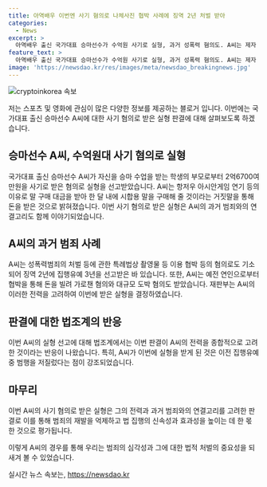 ```yaml
---
title: 아역배우 이번엔 사기 혐의로 나체사진 협박 사례에 징역 2년 처벌 받아
categories:
  - News
excerpt: >
  아역배우 출신 국가대표 승마선수가 수억원 사기로 실형, 과거 성폭력 혐의도. A씨는 제자 부모로부터 2억6700만원을 받아내고, 과거에도 피해를 가했다. 2021년에도 1억1900만원, 2020년과 2021년에는 40억원대 판돈으로 도박을 한 혐의다. 이에 대해 법원은 징역 2년 6개월 선고하고 집행유예 중 범행을 저질렀음을 지적했다. A씨는 과거 성폭력과 사기 등 다방면에서 법을 어겼으며, 이번에도 엄중한 처벌을 받았다. #사기 #아역배우 #승마선수
feature_text: >
  아역배우 출신 국가대표 승마선수가 수억원 사기로 실형, 과거 성폭력 혐의도. A씨는 제자 부모로부터 2억6700만원을 받아내고, 과거에도 피해를 가했다. 2021년에도 1억1900만원, 2020년과 2021년에는 40억원대 판돈으로 도박을 한 혐의다. 이에 대해 법원은 징역 2년 6개월 선고하고 집행유예 중 범행을 저질렀음을 지적했다. A씨는 과거 성폭력과 사기 등 다방면에서 법을 어겼으며, 이번에도 엄중한 처벌을 받았다. #사기 #아역배우 #승마선수
image: 'https://newsdao.kr/res/images/meta/newsdao_breakingnews.jpg'
---
```


<p><img src="https://newsdao.kr/res/images/meta/newsdao_breakingnews.jpg" alt="cryptoinkorea 속보" /></p>

<p>저는 스포츠 및 영화에 관심이 많은 다양한 정보를 제공하는 블로거 입니다. 이번에는 국가대표 출신 승마선수 A씨에 대한 사기 혐의로 받은 실형 판결에 대해 살펴보도록 하겠습니다.</p>

<h2 data-ke-size="size26">승마선수 A씨, 수억원대 사기 혐의로 실형</h2>

<p data-ke-size="size16">국가대표 출신 승마선수 A씨가 자신을 승마 수업을 받는 학생의 부모로부터 2억6700여만원을 사기로 받은 혐의로 실형을 선고받았습니다. A씨는 항저우 아시안게임 연기 등의 이유로 말 구매 대금을 받아 한 달 내에 시합용 말을 구매해 줄 것이라는 거짓말을 통해 돈을 받은 것으로 밝혀졌습니다. 이번 사기 혐의로 받은 실형은 A씨의 과거 범죄와의 연결고리도 함께 이야기되었습니다.</p>

<h2 data-ke-size="size26">A씨의 과거 범죄 사례</h2>

<p data-ke-size="size16">A씨는 성폭력범죄의 처벌 등에 관한 특례법상 촬영물 등 이용 협박 등의 혐의로도 기소되어 징역 2년에 집행유예 3년을 선고받은 바 있습니다. 또한, A씨는 예전 연인으로부터 협박을 통해 돈을 빌려 가로챈 혐의와 대규모 도박 혐의도 받았습니다. 재판부는 A씨의 이러한 전력을 고려하여 이번에 받은 실형을 결정하였습니다.</p>

<h2 data-ke-size="size26">판결에 대한 법조계의 반응</h2>

<p data-ke-size="size16">이번 A씨의 실형 선고에 대해 법조계에서는 이번 판결이 A씨의 전력을 종합적으로 고려한 것이라는 반응이 나왔습니다. 특히, A씨가 이번에 실형을 받게 된 것은 이전 집행유예 중 범행을 저질렀다는 점이 강조되었습니다.</p>

<h2 data-ke-size="size26">마무리</h2>

<p data-ke-size="size16">이번 A씨의 사기 혐의로 받은 실형은 그의 전력과 과거 범죄와의 연결고리를 고려한 판결로 이를 통해 범죄의 재발을 억제하고 법 집행의 신속성과 효과성을 높이는 데 한 몫 한 것으로 평가됩니다.</p>

<p>이렇게 A씨의 경우를 통해 우리는 범죄의 심각성과 그에 대한 법적 처벌의 중요성을 되새겨 볼 수 있었습니다.</p>
실시간 뉴스 속보는, <a href="https://newsdao.kr" rel="dofollow">https://newsdao.kr</a>



